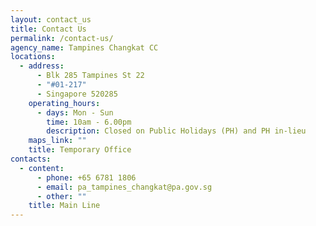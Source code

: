 ```yaml
---
layout: contact_us
title: Contact Us
permalink: /contact-us/
agency_name: Tampines Changkat CC
locations:
  - address:
      - Blk 285 Tampines St 22
      - "#01-217"
      - Singapore 520285
    operating_hours:
      - days: Mon - Sun
        time: 10am - 6.00pm
        description: Closed on Public Holidays (PH) and PH in-lieu
    maps_link: ""
    title: Temporary Office
contacts:
  - content:
      - phone: +65 6781 1806
      - email: pa_tampines_changkat@pa.gov.sg
      - other: ""
    title: Main Line
---
```


